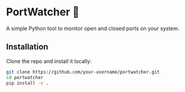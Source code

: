 # PortWatcher 🚀
A simple Python tool to monitor open and closed ports on your system.

## Installation
Clone the repo and install it locally:
```sh
git clone https://github.com/your-username/portwatcher.git
cd portwatcher
pip install -e .
